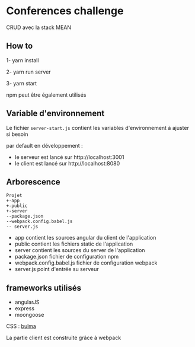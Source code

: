# Conferences challenge
CRUD avec la stack MEAN

## How to

1- yarn install

2- yarn run server 

3- yarn start

npm peut être également utilisés

## Variable d'environnement

Le fichier `server-start.js` contient les variables d'environnement à ajuster si besoin

par default en développement : 
 - le serveur est lancé sur http://localhost:3001
 - le client est lancé sur http://localhost:8080


## Arborescence
```
Projet
+-app
+-public
+-server
--package.json
--webpack.config.babel.js
-- server.js
```
* app contient les sources angular du client de l'application
* public contient les fichiers static de l'application
* server contient les sources du server de l'application
* package.json fichier de configuration npm
* webpack.config.babel.js fichier de configuration webpack
* server.js point d'entrée su serveur

## frameworks utilisés
- angularJS
- express
- moongoose

CSS : [bulma](http://bulma.io/)

La partie client est construite grâce à webpack
